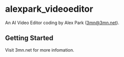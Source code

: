 # alexpark_videoeditor

An AI Video Editor coding by Alex Park (3mn@3mn.net).

## Getting Started

Visit 3mn.net for more infomation.
